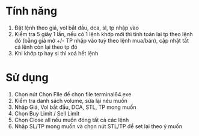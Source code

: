 # Tính năng

1. Đặt lệnh theo giá, vol bắt đầu, dca, sl, tp nhập vào
2. Kiểm tra 5 giây 1 lần, nếu có 1 lệnh khớp mới thì tính toán lại tp theo lệnh đó (bằng giá mở +/- TP nhập vào tuỳ theo lệnh mua/bán), cập nhật tất cả lệnh còn lại theo tp đó
3. Khi khớp tp hay sl thì xoá hết lệnh

# Sử dụng
1. Chọn nút Chọn FIle để chọn file terminal64.exe 
2. Kiểm tra danh sách volume, sửa lại néu muốn
3. Nhập Giá, Vol bắt đầu, DCA, STL, TP mong muốn
4. Chọn Buy Limit / Sell Limit
5. Chọn Close all nếu muốn đóng tất cả các lệnh
6. Nhập SL/TP mong muốn và chọn nút STL/TP để set lại theo ý muốn